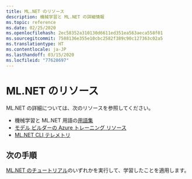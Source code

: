 ```yaml
---
title: ML.NET のリソース
description: 機械学習と ML.NET の詳細情報
ms.topic: reference
ms.date: 02/25/2020
ms.openlocfilehash: 2ec58352a310130d6611ed351ea563aeca558f01
ms.sourcegitcommit: 7588136e355e10cbc2582f389c90c127363c02a5
ms.translationtype: HT
ms.contentlocale: ja-JP
ms.lasthandoff: 03/15/2020
ms.locfileid: "77628697"
---
```

# <a name="mlnet-resources"></a>ML.NET のリソース

ML.NET の詳細については、次のリソースを参照してください。

- 機械学習と ML.NET 用語の[用語集](glossary.md)
- [モデル ビルダーの Azure トレーニング リソース](azure-training-concepts-model-builder.md)
- [ML.NET CLI テレメトリ](ml-net-cli-telemetry.md)

## <a name="next-steps"></a>次の手順

[ML.NET のチュートリアル](../tutorials/index.md)のいずれかを実行して、学習したことを適用します。
